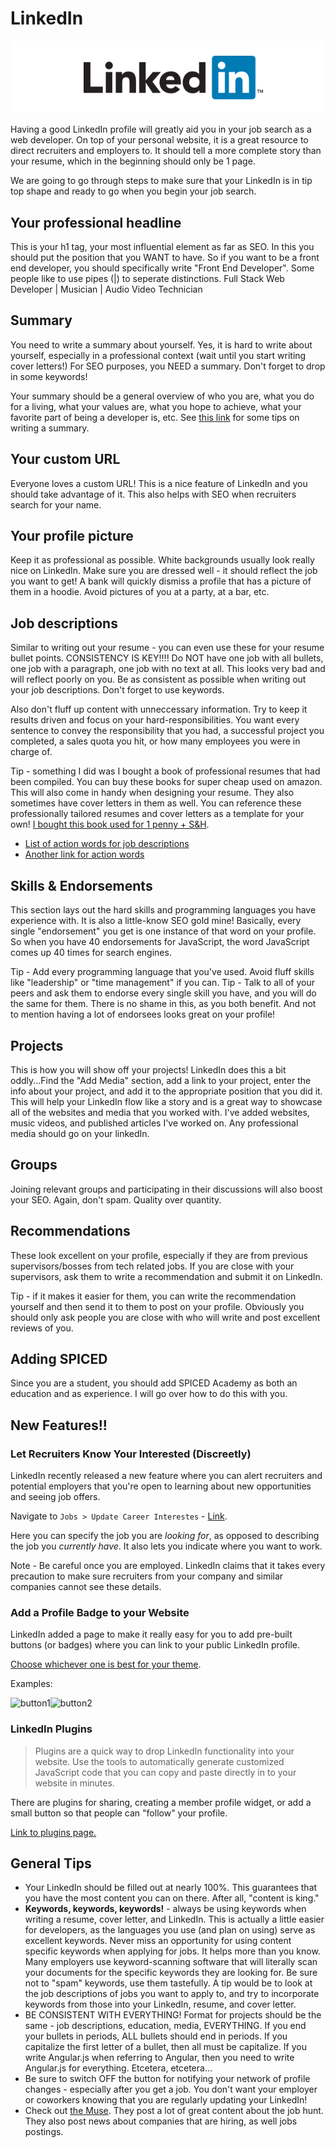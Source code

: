 # LinkedIn

![LinkedIn Logo](./linkedin-logo.png)

Having a good LinkedIn profile will greatly aid you in your job search as a web developer. On top of your personal website, it is a great resource to direct recruiters and employers to. It should tell a more complete story than your resume, which in the beginning should only be 1 page.

We are going to go through steps to make sure that your LinkedIn is in tip top shape and ready to go when you begin your job search.

## Your professional headline

This is your h1 tag, your most influential element as far as SEO. In this you should put the position that you WANT to have. So if you want to be a front end developer, you should specifically write "Front End Developer". Some people like to use pipes (|) to seperate distinctions. 
	Full Stack Web Developer | Musician | Audio Video Technician
## Summary

You need to write a summary about yourself. Yes, it is hard to write about yourself, especially in a professional context (wait until you start writing cover letters!) For SEO purposes, you NEED a summary. Don't forget to drop in some keywords!

Your summary should be a general overview of who you are, what you do for a living, what your values are, what you hope to achieve, what your favorite part of being a developer is, etc. See [this link](http://www.forbes.com/sites/williamarruda/2014/09/07/three-steps-to-writing-the-perfect-linkedin-summary/#7b3eba0a5b06) for some tips on writing a summary.

## Your custom URL

Everyone loves a custom URL! This is a nice feature of LinkedIn and you should take advantage of it. This also helps with SEO when recruiters search for your name.

## Your profile picture

Keep it as professional as possible. White backgrounds usually look really nice on LinkedIn. Make sure you are dressed well - it should reflect the job you want to get! A bank will quickly dismiss a profile that has a picture of them in a hoodie. Avoid pictures of you at a party, at a bar, etc.

## Job descriptions

Similar to writing out your resume - you can even use these for your resume bullet points. CONSISTENCY IS KEY!!!! Do NOT have one job with all bullets, one job with a paragraph, one job with no text at all. This looks very bad and will reflect poorly on you.  Be as consistent as possible when writing out your job descriptions. Don't forget to use keywords.

Also don't fluff up content with unneccessary information. Try to keep it results driven and focus on your hard-responsibilities. You want every sentence to convey the responsibility that you had, a successful project you completed, a sales quota you hit, or how many employees you were in charge of.

Tip - something I did was I bought a book of professional resumes that had been compiled. You can buy these books for super cheap used on amazon. This will also come in handy when designing your resume. They also sometimes have cover letters in them as well. You can reference these professionally tailored resumes and cover letters as a template for your own! [I bought this book used for 1 penny + S&H](https://www.amazon.com/Gallery-Best-Resumes-Collection-Professional/dp/159357858X/ref=sr_1_4?ie=UTF8&qid=1474292648&sr=8-4&keywords=the+best+resumes).

* [List of action words for job descriptions](http://career.opcd.wfu.edu/files/2011/05/Action-Verbs-for-Resumes.pdf)
* [Another link for action words](https://www.themuse.com/advice/185-powerful-verbs-that-will-make-your-resume-awesome)

## Skills & Endorsements

This section lays out the hard skills and programming languages you have experience with.  It is also a little-know SEO gold mine! Basically, every single "endorsement" you get is one instance of that word on your profile. So when you have 40 endorsements for JavaScript, the word JavaScript comes up 40 times for search engines.

Tip - Add every programming language that you've used. Avoid fluff skills like "leadership" or "time management" if you can.
Tip - Talk to all of your peers and ask them to endorse every single skill you have, and you will do the same for them. There is no shame in this, as you both benefit. And not to mention having a lot of endorsees looks great on your profile!

## Projects

This is how you will show off your projects! LinkedIn does this a bit oddly...Find the "Add Media" section, add a link to your project, enter the info about your project, and add it to the appropriate position that you did it. This will help your LinkedIn flow like a story and is a great way to showcase all of the websites and media that you worked with. I've added websites, music videos, and published articles I've worked on. Any professional media should go on your linkedIn.

## Groups

Joining relevant groups and participating in their discussions will also boost your SEO. Again, don't spam. Quality over quantity.

## Recommendations

These look excellent on your profile, especially if they are from previous supervisors/bosses from tech related jobs. If you are close with your supervisors, ask them to write a recommendation and submit it on LinkedIn.

Tip - if it makes it easier for them, you can write the recommendation yourself and then send it to them to post on your profile. Obviously you should only ask people you are close with who will write and post excellent reviews of you.

## Adding SPICED

Since you are a student, you should add SPICED Academy as both an education and as experience. I will go over how to do this with you.

## New Features!!

### Let Recruiters Know Your Interested (Discreetly)

LinkedIn recently released a new feature where you can alert recruiters and potential employers that you're open to learning about new opportunities and seeing job offers.  

Navigate to `Jobs > Update Career Interestes` - [Link](https://www.linkedin.com/jobs/career-interests/).

Here you can specify the job you are *looking for*, as opposed to describing the job you *currently have*. It also lets you indicate where you want to work.

Note - Be careful once you are employed. LinkedIn claims that it takes every precaution to make sure recruiters from your company and similar companies cannot see these details.

### Add a Profile Badge to your Website

LinkedIn added a page to make it really easy for you to add pre-built buttons (or badges) where you can link to your public LinkedIn profile.

[Choose whichever one is best for your theme](https://www.linkedin.com/profile/profile-badges).

Examples:

![button1](https://static.licdn.com/scds/common/u/img/webpromo/btn_viewmy_160x25.png)![button2](https://static.licdn.com/scds/common/u/img/webpromo/btn_viewmy_160x33.png)

### LinkedIn Plugins

> Plugins are a quick way to drop LinkedIn functionality into your website.  Use the tools to automatically generate customized JavaScript code that you can copy and paste directly in to your website in minutes.

There are plugins for sharing, creating a member profile widget, or add a small button so that people can "follow" your profile.

[Link to plugins page.](https://developer.linkedin.com/plugins)

## General Tips

* Your LinkedIn should be filled out at nearly 100%. This guarantees that you have the most content you can on there. After all, "content is king."
* **Keywords, keywords, keywords!** - always be using keywords when writing a resume, cover letter, and LinkedIn. This is actually a little easier for developers, as the languages you use (and plan on using) serve as excellent keywords. Never miss an opportunity for using content specific keywords when applying for jobs. It helps more than you know. Many employers use keyword-scanning software that will literally scan your documents for the specific keywords they are looking for. Be sure not to "spam" keywords, use them tastefully. A tip would be to look at the job descriptions of jobs you want to apply to, and try to incorporate keywords from those into your LinkedIn, resume, and cover letter.
* BE CONSISTENT WITH EVERYTHING! Format for projects should be the same - job descriptions, education, media, EVERYTHING. If you end your bullets in periods, ALL bullets should end in periods. If you capitalize the first letter of a bullet, then all must be capitalize. If you write Angular.js when referring to Angular, then you need to write Angular.js for everything. Etcetera, etcetera... 
* Be sure to switch OFF the button for notifying your network of profile changes - especially after you get a job. You don't want your employer or coworkers knowing that you are regularly updating your LinkedIn!
* Check out [the Muse](https://www.themuse.com/). They post a lot of great content about the job hunt. They also post news about companies that are hiring, as well jobs postings.